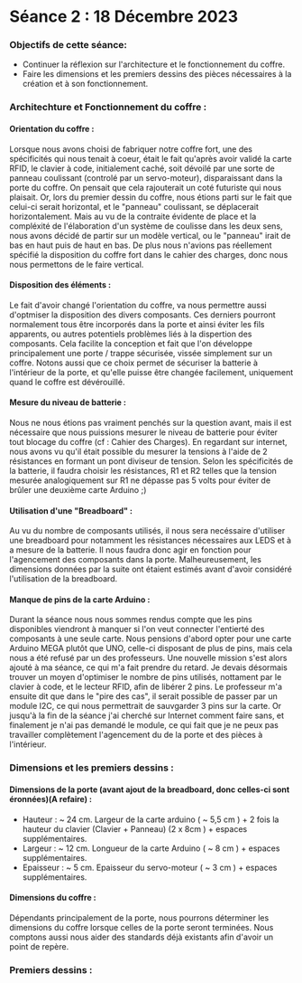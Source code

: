 # Séance 2 :  18 Décembre 2023

### Objectifs de cette séance: 
- Continuer la réflexion sur l'architecture et le fonctionnement du coffre.
- Faire les dimensions et les premiers dessins des pièces nécessaires à la création et à son fonctionnement.

### Architechture et Fonctionnement du coffre :
#### Orientation du coffre :
Lorsque nous avons choisi de fabriquer notre coffre fort, une des spécificités qui nous tenait à coeur, était le fait qu'après avoir validé la carte RFID, le clavier à code, initialement caché, soit dévoilé par une sorte de panneau coulissant (controlé par un servo-moteur), disparaissant dans la porte du coffre. On pensait que cela rajouterait un coté futuriste qui nous plaisait. Or, lors du premier dessin du coffre, nous étions parti sur le fait que celui-ci serait horizontal, et le "panneau" coulissant, se déplacerait horizontalement. Mais au vu de la contraite évidente de place et la compléxité de l'élaboration d'un système de coulisse dans les deux sens, nous avons décidé de partir sur un modèle vertical, ou le "panneau" irait de bas en haut puis de haut en bas. De plus nous n'avions pas réellement spécifié la disposition du coffre fort dans le cahier des charges, donc nous nous permettons de le faire vertical.

#### Disposition des éléments :
Le fait d'avoir changé l'orientation du coffre, va nous permettre aussi d'optmiser la disposition des divers composants. Ces derniers pourront normalement tous être incorporés dans la porte et ainsi éviter les fils apparents, ou autres potentiels problèmes liés à la dispertion des composants. Cela facilite la conception et fait que l'on développe principalement une porte / trappe sécurisée, vissée simplement sur un coffre. Notons aussi que ce choix permet de sécuriser la batterie à l'intérieur de la porte, et qu'elle puisse être changée facilement, uniquement quand le coffre est dévérouillé.

#### Mesure du niveau de batterie :
Nous ne nous étions pas vraiment penchés sur la question avant, mais il est nécessaire que nous puissions mesurer le niveau de batterie pour éviter tout blocage du coffre (cf : Cahier des Charges). En regardant sur internet, nous avons vu qu'il était possible du mesurer la tensions à l'aide de 2 résistances en formant un pont diviseur de tension. Selon les spécificités de la batterie, il faudra choisir les résistances, R1 et R2 telles que la tension mesurée analogiquement sur R1 ne dépasse pas 5 volts pour éviter de brûler une deuxième carte Arduino ;) 

#### Utilisation d'une "Breadboard" :
Au vu du nombre de composants utilisés, il nous sera necéssaire d'utiliser une breadboard pour notamment les résistances nécessaires aux LEDS et à a mesure de la batterie. Il nous faudra donc agir en fonction pour l'agencement des composants dans la porte. Malheureusement, les dimensions données par la suite ont étaient estimés avant d'avoir considéré l'utilisation de la breadboard.

#### Manque de pins de la carte Arduino :
Durant la séance nous nous sommes rendus compte que les pins disponibles viendront à manquer si l'on veut connecter l'entierté des composants à une seule carte. Nous pensions d'abord opter pour une carte Arduino MEGA plutôt que UNO, celle-ci disposant de plus de pins, mais cela nous a été refusé par un des professeurs. Une nouvelle mission s'est alors ajouté à ma séance, ce qui m'a fait prendre du retard. Je devais désormais trouver un moyen d'optimiser le nombre de pins utilisés, nottament par le clavier à code, et le lecteur RFID, afin de libérer 2 pins. Le professeur m'a ensuite dit que dans le "pire des cas", il serait possible de passer par un module I2C, ce qui nous permettrait de sauvgarder 3 pins sur la carte. Or jusqu'à la fin de la séance j'ai cherché sur Internet comment faire sans, et finalement je n'ai pas demandé le module, ce qui fait que je ne peux pas travailler complètement l'agencement du de la porte et des pièces à l'intérieur. 



### Dimensions et les premiers dessins :
#### Dimensions de la porte (avant ajout de la breadboard, donc celles-ci sont éronnées)(A refaire) :
- Hauteur : ~ 24 cm. Largeur de la carte arduino ( ~ 5,5 cm ) + 2 fois la hauteur du clavier (Clavier + Panneau) (2 x 8cm ) + espaces supplémentaires.
- Largeur : ~ 12 cm. Longueur de la carte Arduino ( ~ 8 cm ) + espaces supplémentaires.
- Epaisseur : ~ 5 cm. Epaisseur du servo-moteur ( ~ 3 cm ) + espaces supplémentaires.
 
#### Dimensions du coffre :
Dépendants principalement de la porte, nous pourrons déterminer les dimensions du coffre lorsque celles de la porte seront terminées.
Nous comptons aussi nous aider des standards déjà existants afin d'avoir un point de repère.

### Premiers dessins :


